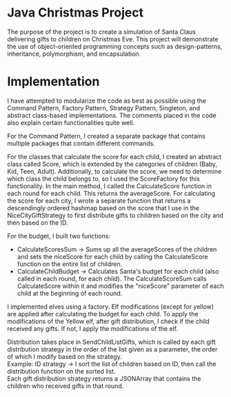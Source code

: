 # Java Christmas Project

The purpose of the project is to create a simulation of Santa Claus delivering gifts to children on Christmas Eve. This project will demonstrate the use of object-oriented programming concepts such as design-patterns, inheritance, polymorphism, and encapsulation.<br>

# Implementation

I have attempted to modularize the code as best as possible using the Command Pattern, Factory Pattern, Strategy Pattern, Singleton, and abstract class-based implementations. The comments placed in the code also explain certain functionalities quite well.<br>

For the Command Pattern, I created a separate package that contains multiple packages that contain different commands.<br>

For the classes that calculate the score for each child, I created an abstract class called Score, which is extended by the categories of children (Baby, Kid, Teen, Adult). Additionally, to calculate the score, we need to determine which class the child belongs to, so I used the ScoreFactory for this functionality. In the main method, I called the CalculateScore function in each round for each child. This returns the averageScore. For calculating the score for each city, I wrote a separate function that returns a descendingly ordered hashmap based on the score that I use in the NiceCityGiftStrategy to first distribute gifts to children based on the city and then based on the ID.<br>

For the budget, I built two functions:<br>
- CalculateScoresSum -> Sums up all the averageScores of the children and sets the niceScore for each child by calling the CalculateScore function on the entire list of children.<br>
- CalculateChildBudget -> Calculates Santa's budget for each child (also called in each round, for each child). The CalculateScoreSum calls CalculateScore within it and modifies the "niceScore" parameter of each child at the beginning of each round.<br>

I implemented elves using a factory. Elf modifications (except for yellow) are applied after calculating the budget for each child. To apply the modifications of the Yellow elf, after gift distribution, I check if the child received any gifts. If not, I apply the modifications of the elf.<br>

Distribution takes place in SendChildListGifts, which is called by each gift distribution strategy in the order of the list given as a parameter, the order of which I modify based on the strategy. <br>
Example: ID strategy -> I sort the list of children based on ID, then call the distribution function on the sorted list.<br>
Each gift distribution strategy returns a JSONArray that contains the children who received gifts in that round.<br>